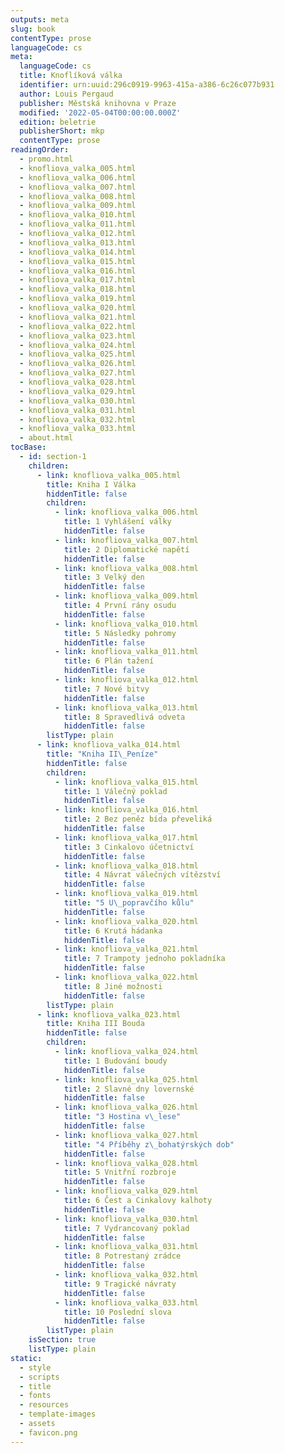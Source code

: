 ```yaml
---
outputs: meta
slug: book
contentType: prose
languageCode: cs
meta:
  languageCode: cs
  title: Knoflíková válka
  identifier: urn:uuid:296c0919-9963-415a-a386-6c26c077b931
  author: Louis Pergaud
  publisher: Městská knihovna v Praze
  modified: '2022-05-04T00:00:00.000Z'
  edition: beletrie
  publisherShort: mkp
  contentType: prose
readingOrder:
  - promo.html
  - knofliova_valka_005.html
  - knofliova_valka_006.html
  - knofliova_valka_007.html
  - knofliova_valka_008.html
  - knofliova_valka_009.html
  - knofliova_valka_010.html
  - knofliova_valka_011.html
  - knofliova_valka_012.html
  - knofliova_valka_013.html
  - knofliova_valka_014.html
  - knofliova_valka_015.html
  - knofliova_valka_016.html
  - knofliova_valka_017.html
  - knofliova_valka_018.html
  - knofliova_valka_019.html
  - knofliova_valka_020.html
  - knofliova_valka_021.html
  - knofliova_valka_022.html
  - knofliova_valka_023.html
  - knofliova_valka_024.html
  - knofliova_valka_025.html
  - knofliova_valka_026.html
  - knofliova_valka_027.html
  - knofliova_valka_028.html
  - knofliova_valka_029.html
  - knofliova_valka_030.html
  - knofliova_valka_031.html
  - knofliova_valka_032.html
  - knofliova_valka_033.html
  - about.html
tocBase:
  - id: section-1
    children:
      - link: knofliova_valka_005.html
        title: Kniha I Válka
        hiddenTitle: false
        children:
          - link: knofliova_valka_006.html
            title: 1 Vyhlášení války
            hiddenTitle: false
          - link: knofliova_valka_007.html
            title: 2 Diplomatické napětí
            hiddenTitle: false
          - link: knofliova_valka_008.html
            title: 3 Velký den
            hiddenTitle: false
          - link: knofliova_valka_009.html
            title: 4 První rány osudu
            hiddenTitle: false
          - link: knofliova_valka_010.html
            title: 5 Následky pohromy
            hiddenTitle: false
          - link: knofliova_valka_011.html
            title: 6 Plán tažení
            hiddenTitle: false
          - link: knofliova_valka_012.html
            title: 7 Nové bitvy
            hiddenTitle: false
          - link: knofliova_valka_013.html
            title: 8 Spravedlivá odveta
            hiddenTitle: false
        listType: plain
      - link: knofliova_valka_014.html
        title: "Kniha II\_Peníze"
        hiddenTitle: false
        children:
          - link: knofliova_valka_015.html
            title: 1 Válečný poklad
            hiddenTitle: false
          - link: knofliova_valka_016.html
            title: 2 Bez peněz bída převeliká
            hiddenTitle: false
          - link: knofliova_valka_017.html
            title: 3 Cinkalovo účetnictví
            hiddenTitle: false
          - link: knofliova_valka_018.html
            title: 4 Návrat válečných vítězství
            hiddenTitle: false
          - link: knofliova_valka_019.html
            title: "5 U\_popravčího kůlu"
            hiddenTitle: false
          - link: knofliova_valka_020.html
            title: 6 Krutá hádanka
            hiddenTitle: false
          - link: knofliova_valka_021.html
            title: 7 Trampoty jednoho pokladníka
            hiddenTitle: false
          - link: knofliova_valka_022.html
            title: 8 Jiné možnosti
            hiddenTitle: false
        listType: plain
      - link: knofliova_valka_023.html
        title: Kniha III Bouda
        hiddenTitle: false
        children:
          - link: knofliova_valka_024.html
            title: 1 Budování boudy
            hiddenTitle: false
          - link: knofliova_valka_025.html
            title: 2 Slavné dny lovernské
            hiddenTitle: false
          - link: knofliova_valka_026.html
            title: "3 Hostina v\_lese"
            hiddenTitle: false
          - link: knofliova_valka_027.html
            title: "4 Příběhy z\_bohatýrských dob"
            hiddenTitle: false
          - link: knofliova_valka_028.html
            title: 5 Vnitřní rozbroje
            hiddenTitle: false
          - link: knofliova_valka_029.html
            title: 6 Čest a Cinkalovy kalhoty
            hiddenTitle: false
          - link: knofliova_valka_030.html
            title: 7 Vydrancovaný poklad
            hiddenTitle: false
          - link: knofliova_valka_031.html
            title: 8 Potrestaný zrádce
            hiddenTitle: false
          - link: knofliova_valka_032.html
            title: 9 Tragické návraty
            hiddenTitle: false
          - link: knofliova_valka_033.html
            title: 10 Poslední slova
            hiddenTitle: false
        listType: plain
    isSection: true
    listType: plain
static:
  - style
  - scripts
  - title
  - fonts
  - resources
  - template-images
  - assets
  - favicon.png
---
```

